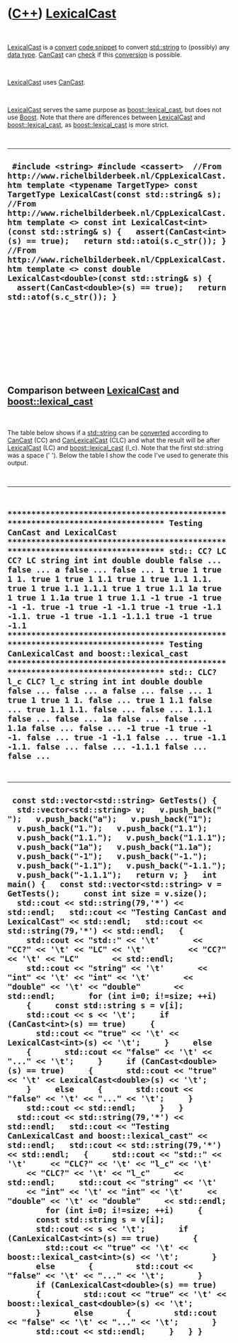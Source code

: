 
 

 

 

 

 

([C++](Cpp.md)) [LexicalCast](CppLexicalCast.md)
==================================================

 

[LexicalCast](CppLexicalCast.md) is a [convert](CppConvert.md) [code
snippet](CppCodeSnippets.md) to convert [std::string](CppString.md) to
(possibly) any [data type](CppDataType.md). [CanCast](CppCanCast.md)
can [check](CppCheck.md) if this [conversion](CppConvert.md) is
possible.

 

[LexicalCast](CppLexicalCast.md) uses [CanCast](CppCanCast.md).

 

[LexicalCast](CppLexicalCast.md) serves the same purpose as
[boost::lexical\_cast](CppLexical_cast.md), but does not use
[Boost](CppBoost.md). Note that there are differences between
[LexicalCast](CppLexicalCast.md) and
[boost::lexical\_cast](CppLexical_cast.md), as
[boost::lexical\_cast](CppCanLexicalCast.md) is more strict.

 

  -----------------------------------------------------------------------------------------------------------------------------------------------------------------------------------------------------------------------------------------------------------------------------------------------------------------------------------------------------------------------------------------------------------------------------------------------------------------------------------------------------------------------------------------------------------------------------------------
  ` #include <string> #include <cassert>  //From http://www.richelbilderbeek.nl/CppLexicalCast.htm template <typename TargetType> const TargetType LexicalCast(const std::string& s);  //From http://www.richelbilderbeek.nl/CppLexicalCast.htm template <> const int LexicalCast<int>(const std::string& s) {   assert(CanCast<int>(s) == true);   return std::atoi(s.c_str()); }  //From http://www.richelbilderbeek.nl/CppLexicalCast.htm template <> const double LexicalCast<double>(const std::string& s) {   assert(CanCast<double>(s) == true);   return std::atof(s.c_str()); }`
  -----------------------------------------------------------------------------------------------------------------------------------------------------------------------------------------------------------------------------------------------------------------------------------------------------------------------------------------------------------------------------------------------------------------------------------------------------------------------------------------------------------------------------------------------------------------------------------------

 

 

 

 

 

Comparison between [LexicalCast](CppLexicalCast.md) and [boost::lexical\_cast](CppLexical_cast.md)
----------------------------------------------------------------------------------------------------

 

The table below shows if a [std::string](CppString.md) can be
[converted](CppConvert.md) according to [CanCast](CppCanCast.md) (CC)
and [CanLexicalCast](CppCanLexicalCast.md) (CLC) and what the result
will be after [LexicalCast](CppLexicalCast.md) (LC) and
[boost::lexical\_cast](CppLexical_cast.md) (l\_c). Note that the first
std::string was a space (' '). Below the table I show the code I've used
to generate this output.

 

  -------------------------------------------------------------------------------------------------------------------------------------------------------------------------------------------------------------------------------------------------------------------------------------------------------------------------------------------------------------------------------------------------------------------------------------------------------------------------------------------------------------------------------------------------------------------------------------------------------------------------------------------------------------------------------------------------------------------------------------------------------------------------------------------------------------------------------------------------------------------------------------------------------------------------------------------------------------------------------------------------------------------------------------------------------------------------------------------------------------------------------------------------------
  ` ******************************************************************************* Testing CanCast and LexicalCast ******************************************************************************* std:: CC? LC CC? LC string int int double double false ... false ... a false ... false ... 1 true 1 true 1 1. true 1 true 1 1.1 true 1 true 1.1 1.1. true 1 true 1.1 1.1.1 true 1 true 1.1 1a true 1 true 1 1.1a true 1 true 1.1 -1 true -1 true -1 -1. true -1 true -1 -1.1 true -1 true -1.1 -1.1. true -1 true -1.1 -1.1.1 true -1 true -1.1 ******************************************************************************* Testing CanLexicalCast and boost::lexical_cast ******************************************************************************* std:: CLC? l_c CLC? l_c string int int double double false ... false ... a false ... false ... 1 true 1 true 1 1. false ... true 1 1.1 false ... true 1.1 1.1. false ... false ... 1.1.1 false ... false ... 1a false ... false ... 1.1a false ... false ... -1 true -1 true -1 -1. false ... true -1 -1.1 false ... true -1.1 -1.1. false ... false ... -1.1.1 false ... false ...`
  -------------------------------------------------------------------------------------------------------------------------------------------------------------------------------------------------------------------------------------------------------------------------------------------------------------------------------------------------------------------------------------------------------------------------------------------------------------------------------------------------------------------------------------------------------------------------------------------------------------------------------------------------------------------------------------------------------------------------------------------------------------------------------------------------------------------------------------------------------------------------------------------------------------------------------------------------------------------------------------------------------------------------------------------------------------------------------------------------------------------------------------------------------

 

  -------------------------------------------------------------------------------------------------------------------------------------------------------------------------------------------------------------------------------------------------------------------------------------------------------------------------------------------------------------------------------------------------------------------------------------------------------------------------------------------------------------------------------------------------------------------------------------------------------------------------------------------------------------------------------------------------------------------------------------------------------------------------------------------------------------------------------------------------------------------------------------------------------------------------------------------------------------------------------------------------------------------------------------------------------------------------------------------------------------------------------------------------------------------------------------------------------------------------------------------------------------------------------------------------------------------------------------------------------------------------------------------------------------------------------------------------------------------------------------------------------------------------------------------------------------------------------------------------------------------------------------------------------------------------------------------------------------------------------------------------------------------------------------------------------------------------------------------------------------------------------------------------------------------------------------------------------------------------------------------------------------------------------------------------------------------------------------------------------------------------------------------------------------------------------------------------------------------------------------------------------------------------------------------------------------------------------------------------------------------------------------------------------------------------------------------------------------------------------------------------------------------------------------------------
  ` const std::vector<std::string> GetTests() {   std::vector<std::string> v;   v.push_back(" ");   v.push_back("a");   v.push_back("1");   v.push_back("1.");   v.push_back("1.1");   v.push_back("1.1.");   v.push_back("1.1.1");   v.push_back("1a");   v.push_back("1.1a");   v.push_back("-1");   v.push_back("-1.");   v.push_back("-1.1");   v.push_back("-1.1.");   v.push_back("-1.1.1");   return v; }   int main() {   const std::vector<std::string> v = GetTests();     const int size = v.size();     std::cout << std::string(79,'*') << std::endl;   std::cout << "Testing CanCast and LexicalCast" << std::endl;   std::cout << std::string(79,'*') << std::endl;   {     std::cout << "std::" << '\t'       << "CC?" << '\t' << "LC" << '\t'         << "CC?" << '\t' << "LC"       << std::endl;     std::cout << "string" << '\t'       << "int" << '\t' << "int" << '\t'       << "double" << '\t' << "double"       << std::endl;       for (int i=0; i!=size; ++i)     {     const std::string s = v[i];     std::cout << s << '\t';     if (CanCast<int>(s) == true)     {       std::cout << "true" << '\t' << LexicalCast<int>(s) << '\t';     }     else     {       std::cout << "false" << '\t' << "..." << '\t';     }     if (CanCast<double>(s) == true)     {       std::cout << "true" << '\t' << LexicalCast<double>(s) << '\t';     }     else     {       std::cout << "false" << '\t' << "..." << '\t';     }     std::cout << std::endl;     }   }     std::cout << std::string(79,'*') << std::endl;   std::cout << "Testing CanLexicalCast and boost::lexical_cast" << std::endl;   std::cout << std::string(79,'*') << std::endl;   {     std::cout << "std::" << '\t'     << "CLC?" << '\t' << "l_c" << '\t'     << "CLC?" << '\t' << "l_c"     << std::endl;     std::cout << "string" << '\t'     << "int" << '\t' << "int" << '\t'     << "double" << '\t' << "double"     << std::endl;         for (int i=0; i!=size; ++i)     {       const std::string s = v[i];       std::cout << s << '\t';       if (CanLexicalCast<int>(s) == true)       {         std::cout << "true" << '\t' << boost::lexical_cast<int>(s) << '\t';       }       else       {         std::cout << "false" << '\t' << "..." << '\t';       }       if (CanLexicalCast<double>(s) == true)       {         std::cout << "true" << '\t' << boost::lexical_cast<double>(s) << '\t';       }       else       {         std::cout << "false" << '\t' << "..." << '\t';       }       std::cout << std::endl;     }   } }`
  -------------------------------------------------------------------------------------------------------------------------------------------------------------------------------------------------------------------------------------------------------------------------------------------------------------------------------------------------------------------------------------------------------------------------------------------------------------------------------------------------------------------------------------------------------------------------------------------------------------------------------------------------------------------------------------------------------------------------------------------------------------------------------------------------------------------------------------------------------------------------------------------------------------------------------------------------------------------------------------------------------------------------------------------------------------------------------------------------------------------------------------------------------------------------------------------------------------------------------------------------------------------------------------------------------------------------------------------------------------------------------------------------------------------------------------------------------------------------------------------------------------------------------------------------------------------------------------------------------------------------------------------------------------------------------------------------------------------------------------------------------------------------------------------------------------------------------------------------------------------------------------------------------------------------------------------------------------------------------------------------------------------------------------------------------------------------------------------------------------------------------------------------------------------------------------------------------------------------------------------------------------------------------------------------------------------------------------------------------------------------------------------------------------------------------------------------------------------------------------------------------------------------------------------------

 

 

 

 

 

 

